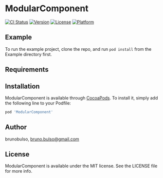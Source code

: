 # ModularComponent

[![CI Status](https://img.shields.io/travis/brunobulso/ModularComponent.svg?style=flat)](https://travis-ci.org/brunobulso/ModularComponent)
[![Version](https://img.shields.io/cocoapods/v/ModularComponent.svg?style=flat)](https://cocoapods.org/pods/ModularComponent)
[![License](https://img.shields.io/cocoapods/l/ModularComponent.svg?style=flat)](https://cocoapods.org/pods/ModularComponent)
[![Platform](https://img.shields.io/cocoapods/p/ModularComponent.svg?style=flat)](https://cocoapods.org/pods/ModularComponent)

## Example

To run the example project, clone the repo, and run `pod install` from the Example directory first.

## Requirements

## Installation

ModularComponent is available through [CocoaPods](https://cocoapods.org). To install
it, simply add the following line to your Podfile:

```ruby
pod 'ModularComponent'
```

## Author

brunobulso, bruno.bulso@gmail.com

## License

ModularComponent is available under the MIT license. See the LICENSE file for more info.
